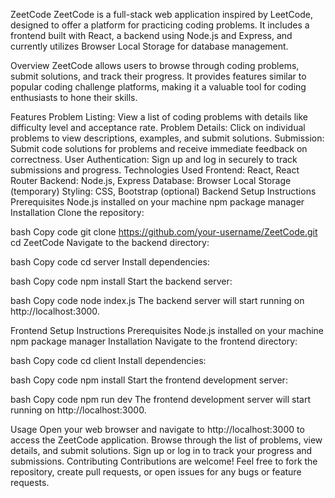 ZeetCode
ZeetCode is a full-stack web application inspired by LeetCode, designed to offer a platform for practicing coding problems. It includes a frontend built with React, a backend using Node.js and Express, and currently utilizes Browser Local Storage for database management.

Overview
ZeetCode allows users to browse through coding problems, submit solutions, and track their progress. It provides features similar to popular coding challenge platforms, making it a valuable tool for coding enthusiasts to hone their skills.

Features
Problem Listing: View a list of coding problems with details like difficulty level and acceptance rate.
Problem Details: Click on individual problems to view descriptions, examples, and submit solutions.
Submission: Submit code solutions for problems and receive immediate feedback on correctness.
User Authentication: Sign up and log in securely to track submissions and progress.
Technologies Used
Frontend: React, React Router
Backend: Node.js, Express
Database: Browser Local Storage (temporary)
Styling: CSS, Bootstrap (optional)
Backend Setup Instructions
Prerequisites
Node.js installed on your machine
npm package manager
Installation
Clone the repository:

bash
Copy code
git clone https://github.com/your-username/ZeetCode.git
cd ZeetCode
Navigate to the backend directory:

bash
Copy code
cd server
Install dependencies:

bash
Copy code
npm install
Start the backend server:

bash
Copy code
node index.js
The backend server will start running on http://localhost:3000.

Frontend Setup Instructions
Prerequisites
Node.js installed on your machine
npm package manager
Installation
Navigate to the frontend directory:

bash
Copy code
cd client
Install dependencies:

bash
Copy code
npm install
Start the frontend development server:

bash
Copy code
npm run dev
The frontend development server will start running on http://localhost:3000.

Usage
Open your web browser and navigate to http://localhost:3000 to access the ZeetCode application.
Browse through the list of problems, view details, and submit solutions.
Sign up or log in to track your progress and submissions.
Contributing
Contributions are welcome! Feel free to fork the repository, create pull requests, or open issues for any bugs or feature requests.
